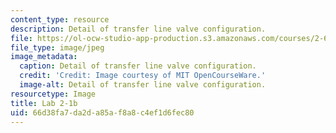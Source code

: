 ```yaml
---
content_type: resource
description: Detail of transfer line valve configuration.
file: https://ol-ocw-studio-app-production.s3.amazonaws.com/courses/2-672-project-laboratory-spring-2009/66d38fa7da2da85af8a8c4ef1d6fec80_lab2-1b.jpg
file_type: image/jpeg
image_metadata:
  caption: Detail of transfer line valve configuration.
  credit: 'Credit: Image courtesy of MIT OpenCourseWare.'
  image-alt: Detail of transfer line valve configuration.
resourcetype: Image
title: Lab 2-1b
uid: 66d38fa7-da2d-a85a-f8a8-c4ef1d6fec80
---
```

